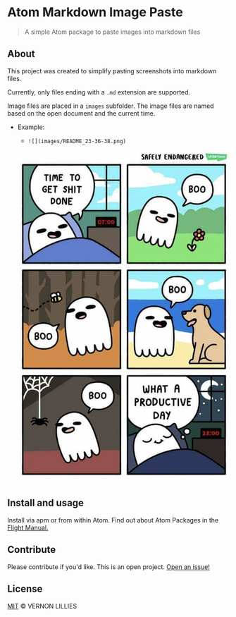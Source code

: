 # Atom Markdown Image Paste

> A simple Atom package to paste images into markdown files

## About

This project was created to simplify pasting screenshots into markdown files.

Currently, only files ending with a `.md` extension are supported.

Image files are placed in a `images` subfolder. The image files are named based on the open document and the current time.

- Example:

  - `![](images/README_23-36-38.png)`

  ![](images/README_23-36-38.png)


## Install and usage

Install via apm or from within Atom. Find out about Atom Packages in the [Flight Manual.](https://flight-manual.atom.io/using-atom/sections/atom-packages/)


## Contribute

Please contribute if you'd like. This is an open project. [Open an issue!](https://github.com/VernL/atom-markdown-image-paste/issues)

## License

[MIT](LICENSE) © VERNON LILLIES
